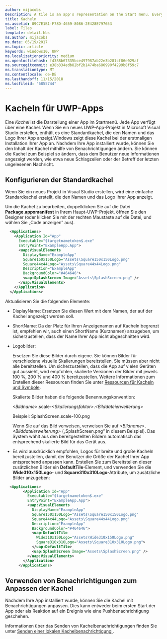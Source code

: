 ```yaml
---
author: mijacobs
Description: A tile is an app's representation on the Start menu. Every app has a tile. When you create a new Universal Windows Platform (UWP) app project in Microsoft Visual Studio, it includes a default tile that displays your app's name and logo.
title: Kacheln
ms.assetid: 09C7E1B1-F78D-4659-8086-2E428E797653
label: Tiles
template: detail.hbs
ms.author: mijacobs
ms.date: 05/19/2017
ms.topic: article
keywords: windows10, UWP
ms.localizationpriority: medium
ms.openlocfilehash: f4388b67335bce497987ab22e3b281cf86e029af
ms.sourcegitcommit: e38b334edb82bf2b1474ba686990f4299b8f59c7
ms.translationtype: MT
ms.contentlocale: de-DE
ms.lasthandoff: 11/15/2018
ms.locfileid: "6855744"
---
```

# <a name="tiles-for-uwp-apps"></a>Kacheln für UWP-Apps

 

Eine *Kachel* ist die Darstellung einer App im Startmenü. Jede App verfügt über eine Kachel. Wenn Sie ein neues UWP-App-Projekt in Microsoft Visual Studio erstellen, enthält es eine Standardkachel, die den Namen und das Logo Ihrer App anzeigt.Windows zeigt diese Kachel bei der erstmaligen Installation Ihrer App an. Nachdem Ihre App installiert wurde, können Sie den Inhalt der Kachel mithilfe von Benachrichtigungen ändern. Sie können die Kachel zum Beispiel so ändern, dass dem Benutzer neue Informationen angezeigt werden, wie etwa neue Schlagzeilen oder der Betreff der letzten ungelesenen Nachricht.

## <a name="configure-the-default-tile"></a>Konfigurieren der Standardkachel


Wenn Sie ein neues Projekt in Visual Studio erstellen, wird eine einfache Standardkachel erstellt, die den Namen und das Logo Ihrer App anzeigt.

Um die Kachel zu bearbeiten, doppelklicken Sie auf die Datei **Package.appxmanifest** in Ihrem Haupt-UWP-Projekt, öffnen Sie den Designer (oder klicken Sie mit der rechten Maustaste auf die Datei, und wählen Sie „Code anzeigen” aus).

```XML
  <Applications>
    <Application Id="App"
      Executable="$targetnametoken$.exe"
      EntryPoint="ExampleApp.App">
      <uap:VisualElements
        DisplayName="ExampleApp"
        Square150x150Logo="Assets\Square150x150Logo.png"
        Square44x44Logo="Assets\Square44x44Logo.png"
        Description="ExampleApp"
        BackgroundColor="#464646">
        <uap:SplashScreen Image="Assets\SplashScreen.png" />
      </uap:VisualElements>
    </Application>
  </Applications>
```

Aktualisieren Sie die folgenden Elemente:

-   DisplayName: Ersetzen Sie diesen Wert mit dem Namen, der auf der Kachel angezeigt werden soll.
-   ShortName: Da der Platz für Ihren Anzeigenamen auf Kacheln begrenzt ist, empfehlen wir, auch einen ShortName (Kurznamen) anzugeben, um sicherzustellen, dass der Name Ihrer App nicht abgeschnitten wird.
-   Logobilder:

    Ersetzen Sie diese Bilder durch eigene. Sie können Bilder für verschiedene visuelle Skalierungen bereitstellen, Sie müssen aber nicht alle bereitstellen. Um sicherzustellen, dass die App auf vielen Geräten gut aussieht, wird empfohlen, skalierte Versionen der Bilder mit jeweils 100 %, 200 % und 400 % bereitzustellen. Weitere Informationen zum Erstellen dieser Ressourcen finden Sie unter [Ressourcen für Kacheln und Symbole](app-assets.md).

    Skalierte Bilder haben die folgende Benennungskonvention:
    
    *&lt;Bildname&gt;*.scale-*&lt;Skalierungsfaktor&gt;*.*&lt;Bilddateierweiterung&gt;* 

    Beispiel: SplashScreen.scale-100.png

    Wenn Sie auf das Bild verweisen, verweisen Sie auf *&lt;Bildname&gt;*.*&lt;Bilddateierweiterung&gt;* („SplashScreen.png“ in diesem Beispiel). Das System wählt aus den bereitgestellten Bildern automatisch das entsprechend skalierte Bild für das Gerät aus.

-   Es wird ausdrücklich empfohlen, Logos für breite und große Kacheln bereitzustellen, damit der Benutzer die Größe der Kachel Ihrer App entsprechend anpassen kann. Erstellen Sie zum Bereitstellen dieser zusätzlichen Bilder ein **DefaultTile**-Element, und verwenden Sie die **Wide310x150Logo**- und **Square310x310Logo**-Attribute, um zusätzliche Bilder anzugeben:
```    XML
  <Applications>
        <Application Id="App"
          Executable="$targetnametoken$.exe"
          EntryPoint="ExampleApp.App">
          <uap:VisualElements
            DisplayName="ExampleApp"
            Square150x150Logo="Assets\Square150x150Logo.png"
            Square44x44Logo="Assets\Square44x44Logo.png"
            Description="ExampleApp"
            BackgroundColor="#464646">
            <uap:DefaultTile
              Wide310x150Logo="Assets\Wide310x150Logo.png"
              Square310x310Logo="Assets\Square310x310Logo.png">
            </uap:DefaultTile>
            <uap:SplashScreen Image="Assets\SplashScreen.png" />
          </uap:VisualElements>
        </Application>
      </Applications>
```

## <a name="use-notifications-to-customize-your-tile"></a>Verwenden von Benachrichtigungen zum Anpassen der Kachel


Nachdem Ihre App installiert wurde, können Sie die Kachel mit Benachrichtigungen anpassen. Dies kann entweder beim ersten Start der App oder als Reaktion auf ein Ereignis wie eine Pushbenachrichtigung geschehen.

Informationen über das Senden von Kachelbenachrichtigungen finden Sie unter [Senden einer lokalen Kachelbenachrichtigung ](sending-a-local-tile-notification.md).
